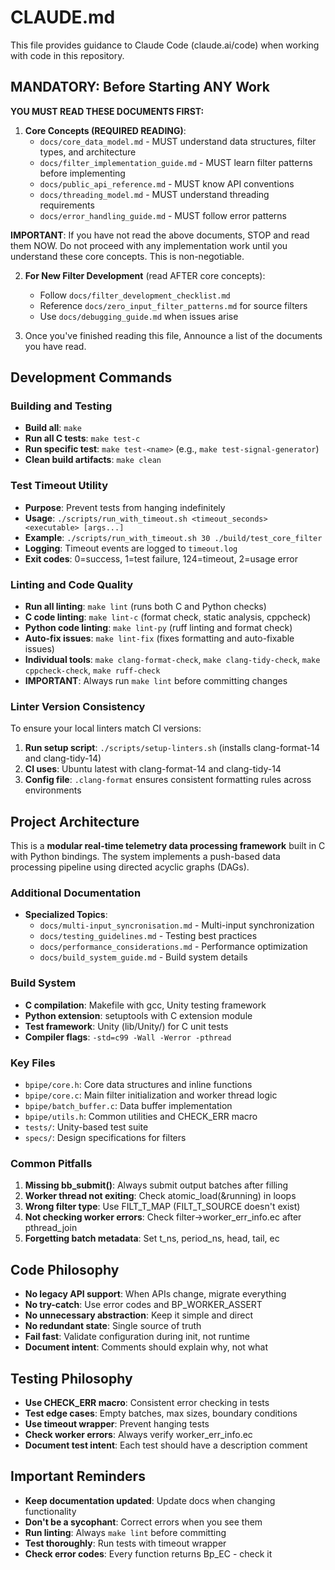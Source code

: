 # CLAUDE.md

This file provides guidance to Claude Code (claude.ai/code) when working with code in this repository.

## MANDATORY: Before Starting ANY Work

**YOU MUST READ THESE DOCUMENTS FIRST:**

1. **Core Concepts (REQUIRED READING)**:
   - `docs/core_data_model.md` - MUST understand data structures, filter types, and architecture
   - `docs/filter_implementation_guide.md` - MUST learn filter patterns before implementing
   - `docs/public_api_reference.md` - MUST know API conventions
   - `docs/threading_model.md` - MUST understand threading requirements
   - `docs/error_handling_guide.md` - MUST follow error patterns

**IMPORTANT**: If you have not read the above documents, STOP and read them NOW. Do not proceed with any implementation work until you understand these core concepts. This is non-negotiable.

2. **For New Filter Development** (read AFTER core concepts):
   - Follow `docs/filter_development_checklist.md`
   - Reference `docs/zero_input_filter_patterns.md` for source filters
   - Use `docs/debugging_guide.md` when issues arise


3.  Once you've finished reading this file, Announce a list of the documents you have read. 

## Development Commands

### Building and Testing
- **Build all**: `make`
- **Run all C tests**: `make test-c`
- **Run specific test**: `make test-<name>` (e.g., `make test-signal-generator`)
- **Clean build artifacts**: `make clean`

### Test Timeout Utility
- **Purpose**: Prevent tests from hanging indefinitely
- **Usage**: `./scripts/run_with_timeout.sh <timeout_seconds> <executable> [args...]`
- **Example**: `./scripts/run_with_timeout.sh 30 ./build/test_core_filter`
- **Logging**: Timeout events are logged to `timeout.log`
- **Exit codes**: 0=success, 1=test failure, 124=timeout, 2=usage error

### Linting and Code Quality
- **Run all linting**: `make lint` (runs both C and Python checks)
- **C code linting**: `make lint-c` (format check, static analysis, cppcheck)
- **Python code linting**: `make lint-py` (ruff linting and format check)
- **Auto-fix issues**: `make lint-fix` (fixes formatting and auto-fixable issues)
- **Individual tools**: `make clang-format-check`, `make clang-tidy-check`, `make cppcheck-check`, `make ruff-check`
- **IMPORTANT**: Always run `make lint` before committing changes

### Linter Version Consistency
To ensure your local linters match CI versions:
1. **Run setup script**: `./scripts/setup-linters.sh` (installs clang-format-14 and clang-tidy-14)
2. **CI uses**: Ubuntu latest with clang-format-14 and clang-tidy-14
3. **Config file**: `.clang-format` ensures consistent formatting rules across environments

## Project Architecture

This is a **modular real-time telemetry data processing framework** built in C with Python bindings. The system implements a push-based data processing pipeline using directed acyclic graphs (DAGs).

### Additional Documentation
- **Specialized Topics**:
  - `docs/multi-input_syncronisation.md` - Multi-input synchronization
  - `docs/testing_guidelines.md` - Testing best practices
  - `docs/performance_considerations.md` - Performance optimization
  - `docs/build_system_guide.md` - Build system details

### Build System
- **C compilation**: Makefile with gcc, Unity testing framework
- **Python extension**: setuptools with C extension module
- **Test framework**: Unity (lib/Unity/) for C unit tests
- **Compiler flags**: `-std=c99 -Wall -Werror -pthread`

### Key Files
- `bpipe/core.h`: Core data structures and inline functions
- `bpipe/core.c`: Main filter initialization and worker thread logic
- `bpipe/batch_buffer.c`: Data buffer implementation
- `bpipe/utils.h`: Common utilities and CHECK_ERR macro
- `tests/`: Unity-based test suite
- `specs/`: Design specifications for filters

### Common Pitfalls
1. **Missing bb_submit()**: Always submit output batches after filling
2. **Worker thread not exiting**: Check atomic_load(&running) in loops
3. **Wrong filter type**: Use FILT_T_MAP (FILT_T_SOURCE doesn't exist)
4. **Not checking worker errors**: Check filter->worker_err_info.ec after pthread_join
5. **Forgetting batch metadata**: Set t_ns, period_ns, head, tail, ec

## Code Philosophy
- **No legacy API support**: When APIs change, migrate everything
- **No try-catch**: Use error codes and BP_WORKER_ASSERT
- **No unnecessary abstraction**: Keep it simple and direct
- **No redundant state**: Single source of truth
- **Fail fast**: Validate configuration during init, not runtime
- **Document intent**: Comments should explain why, not what

## Testing Philosophy
- **Use CHECK_ERR macro**: Consistent error checking in tests
- **Test edge cases**: Empty batches, max sizes, boundary conditions
- **Use timeout wrapper**: Prevent hanging tests
- **Check worker errors**: Always verify worker_err_info.ec
- **Document test intent**: Each test should have a description comment

## Important Reminders
- **Keep documentation updated**: Update docs when changing functionality
- **Don't be a sycophant**: Correct errors when you see them
- **Run linting**: Always `make lint` before committing
- **Test thoroughly**: Run tests with timeout wrapper
- **Check error codes**: Every function returns Bp_EC - check it

